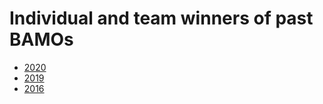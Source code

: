 <h1>Individual and team winners of past BAMOs</h1>



* [2020](https://drive.google.com/file/d/1DcAWHdyL8ZwbbJKxb2ImiL-2X-3aL8Se/view)
* [2019](winners/winners2019.md)
* [2016](winners/2016PrizeWinners.html)
